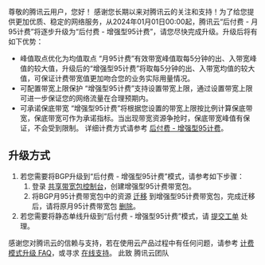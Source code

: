 ﻿尊敬的腾讯云用户，您好！
感谢您长期以来对腾讯云的关注和支持！为了给您提供更加优质、稳定的网络服务，从2024年01月01日00:00起，腾讯云“后付费 - 月95计费”将逐步升级为“后付费 - 增强型95计费”，请您尽快完成升级。升级后将有如下优势：
- 峰值取点优化为均值取点
“月95计费”有效带宽峰值取每5分钟的出、入带宽峰值的较大值，升级后的“增强型95计费”将取每5分钟的出、入带宽均值的较大值，可保证计费带宽值更加吻合您的业务实际用量情况。
- 可配置带宽上限保护
“增强型95计费”支持设置带宽上限，通过设置带宽上限可进一步保证您的网络流量在合理预期内。
- 可承诺保底带宽
“增强型95计费”将根据您设置的带宽上限按比例计算保底带宽，保底带宽可作为承诺指标。当出现带宽资源争抢时，保底带宽峰值有保证，不会受到限制。
详细计费方式请参考 [后付费 - 增强型95计费](https://www.tencentcloud.com/document/product/684/54919)。

## 升级方式
1. 若您需要将BGP升级到“后付费 - 增强型95计费”模式，请参考如下步骤：
	1. 登录 [共享带宽包控制台](https://console.cloud.tencent.com/vpc/package?rid=1)，创建增强型95计费带宽包。
	1. 将BGP月95计费带宽包中的资源 [迁移](https://www.tencentcloud.com/zh/document/product/684/45860) 到增强型95计费带宽包，完成迁移后，请将原月95计费带宽包 [删除](https://www.tencentcloud.com/zh/document/product/684/34598)。
2. 若您需要将静态单线升级到“后付费 - 增强型95计费”模式，请 [提交工单](https://console.cloud.tencent.com/workorder/category) 处理。

感谢您对腾讯云的信赖与支持，若在使用云产品过程中有任何问题，请参考 [计费模式升级 FAQ](https://www.tencentcloud.com/document/product/684/57970)，或寻求 [在线支持](https://www.tencentcloud.com/contact-us?lang=en&pg=)。
此致
腾讯云团队
